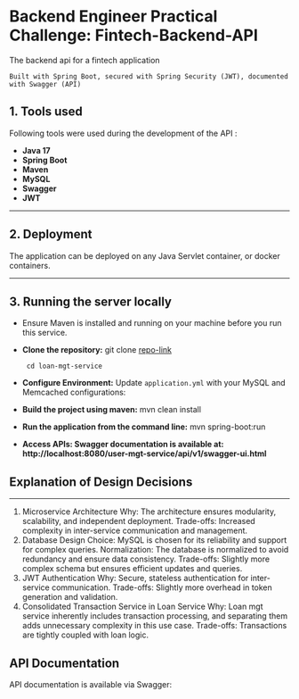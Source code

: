 #  Backend Engineer Practical Challenge: Fintech-Backend-API
The backend api for a fintech application


`Built with Spring Boot, secured with Spring Security (JWT), documented with Swagger (API)`

## 1. Tools used ##
Following tools were used during the development of the API :
- **Java 17**
- **Spring Boot**
- **Maven**
- **MySQL**
- **Swagger** 
- **JWT**

---


## 2. Deployment ##
The application can be deployed on any Java Servlet container, or docker containers.

---

## 3. Running the server locally ##
-   Ensure Maven is installed and running on your machine before you run this service.
- **Clone the repository:** git clone [repo-link](https://github.com/musty-codified/practical-challenge.git)

       cd loan-mgt-service
- **Configure Environment:** Update `application.yml` with your MySQL and Memcached configurations:
- **Build the project using maven:** mvn clean install
- **Run the application from the command line:** mvn spring-boot:run
- **Access APIs: Swagger documentation is available at: http://localhost:8080/user-mgt-service/api/v1/swagger-ui.html**

## Explanation of Design Decisions ##

---
1.  Microservice Architecture
    Why: The architecture ensures modularity, scalability, and independent deployment.
   Trade-offs: Increased complexity in inter-service communication and management.
2. Database Design
   Choice: MySQL is chosen for its reliability and support for complex queries.
   Normalization: The database is normalized to avoid redundancy and ensure data consistency.
   Trade-offs: Slightly more complex schema but ensures efficient updates and queries.
3. JWT Authentication
   Why: Secure, stateless authentication for inter-service communication.
   Trade-offs: Slightly more overhead in token generation and validation.
4. Consolidated Transaction Service in Loan Service
   Why: Loan mgt service inherently includes transaction processing, and separating them adds unnecessary complexity in this use case.
   Trade-offs: Transactions are tightly coupled with loan logic.
    


## API Documentation ##
API documentation is available via Swagger:














